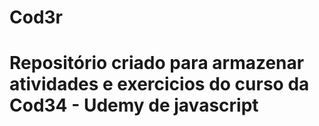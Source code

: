 # Cod3r
# Repositório criado para armazenar atividades e exercicios do curso da Cod34 - Udemy de javascript 
